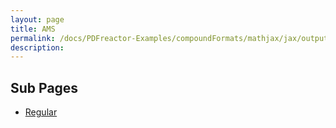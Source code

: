```yaml
---
layout: page
title: AMS
permalink: /docs/PDFreactor-Examples/compoundFormats/mathjax/jax/output/SVG/fonts/TeX/AMS/
description: 
---
```


## Sub Pages
* [Regular](/compare.html2pdf.tools/docs/PDFreactor-Examples/compoundFormats/mathjax/jax/output/SVG/fonts/TeX/AMS/Regular/)



